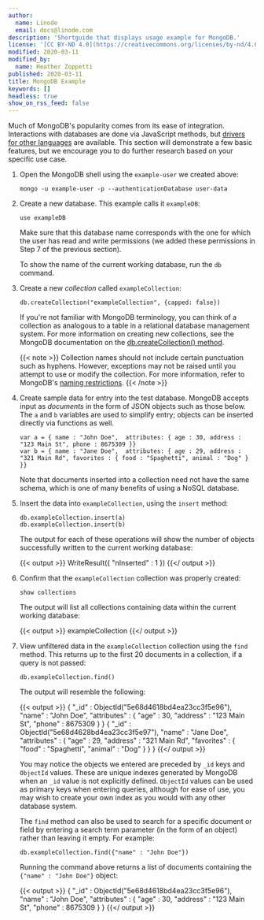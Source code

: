 ```yaml
---
author:
  name: Linode
  email: docs@linode.com
description: 'Shortguide that displays usage example for MongoDB.'
license: '[CC BY-ND 4.0](https://creativecommons.org/licenses/by-nd/4.0)'
modified: 2020-03-11
modified_by:
  name: Heather Zoppetti
published: 2020-03-11
title: MongoDB Example
keywords: []
headless: true
show_on_rss_feed: false
---
```


Much of MongoDB's popularity comes from its ease of integration. Interactions with databases are done via JavaScript methods, but [drivers for other languages](https://docs.mongodb.com/ecosystem/drivers/) are available. This section will demonstrate a few basic features, but we encourage you to do further research based on your specific use case.

1.  Open the MongoDB shell using the `example-user` we created above:

        mongo -u example-user -p --authenticationDatabase user-data

1.  Create a new database. This example calls it `exampleDB`:

        use exampleDB

    Make sure that this database name corresponds with the one for which the user has read and write permissions (we added these permissions in Step 7 of the previous section).

    To show the name of the current working database, run the `db` command.

1.  Create a new *collection* called `exampleCollection`:

        db.createCollection("exampleCollection", {capped: false})

    If you're not familiar with MongoDB terminology, you can think of a collection as analogous to a table in a relational database management system. For more information on creating new collections, see the MongoDB documentation on the [db.createCollection() method](https://docs.mongodb.com/manual/reference/method/db.createCollection/).

    {{< note >}}
Collection names should not include certain punctuation such as hyphens. However, exceptions may not be raised until you attempt to use or modify the collection. For more information, refer to MongoDB's [naming restrictions](https://docs.mongodb.com/manual/reference/limits/#naming-restrictions).
{{< /note >}}

1.  Create sample data for entry into the test database. MongoDB accepts input as *documents* in the form of JSON objects such as those below. The `a` and `b` variables are used to simplify entry; objects can be inserted directly via functions as well.

        var a = { name : "John Doe",  attributes: { age : 30, address : "123 Main St", phone : 8675309 }}
        var b = { name : "Jane Doe",  attributes: { age : 29, address : "321 Main Rd", favorites : { food : "Spaghetti", animal : "Dog" } }}

    Note that documents inserted into a collection need not have the same schema, which is one of many benefits of using a NoSQL database.

1.  Insert the data into `exampleCollection`, using the `insert` method:

        db.exampleCollection.insert(a)
        db.exampleCollection.insert(b)

    The output for each of these operations will show the number of objects successfully written to the current working database:

    {{< output >}}
WriteResult({ "nInserted" : 1 })
{{</ output >}}

1.  Confirm that the `exampleCollection` collection was properly created:

        show collections

    The output will list all collections containing data within the current working database:

    {{< output >}}
exampleCollection
{{</ output >}}

1.  View unfiltered data in the `exampleCollection` collection using the `find` method. This returns up to the first 20 documents in a collection, if a query is not passed:

        db.exampleCollection.find()

    The output will resemble the following:

    {{< output >}}
{ "_id" : ObjectId("5e68d4618bd4ea23cc3f5e96"), "name" : "John Doe", "attributes" : { "age" : 30, "address" : "123 Main St", "phone" : 8675309 } }
{ "_id" : ObjectId("5e68d4628bd4ea23cc3f5e97"), "name" : "Jane Doe", "attributes" : { "age" : 29, "address" : "321 Main Rd", "favorites" : { "food" : "Spaghetti", "animal" : "Dog" } } }
{{</ output >}}

    You may notice the objects we entered are preceded by `_id` keys and `ObjectId` values. These are unique indexes generated by MongoDB when an `_id` value is not explicitly defined. `ObjectId` values can be used as primary keys when entering queries, although for ease of use, you may wish to create your own index as you would with any other database system.

    The `find` method can also be used to search for a specific document or field by entering a search term parameter (in the form of an object) rather than leaving it empty. For example:

        db.exampleCollection.find({"name" : "John Doe"})

    Running the command above returns a list of documents containing the `{"name" : "John Doe"}` object:

    {{< output >}}
{ "_id" : ObjectId("5e68d4618bd4ea23cc3f5e96"), "name" : "John Doe", "attributes" : { "age" : 30, "address" : "123 Main St", "phone" : 8675309 } }
{{</ output >}}
